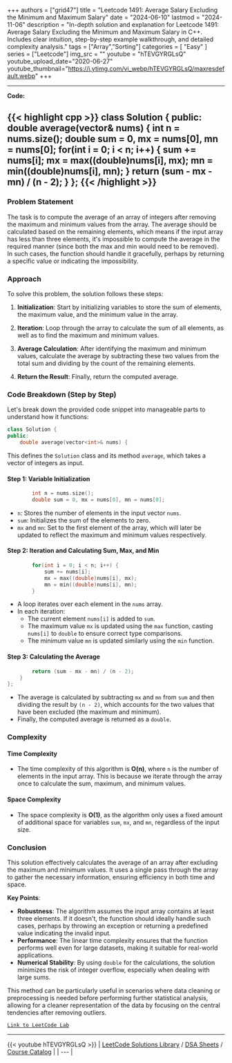 
+++
authors = ["grid47"]
title = "Leetcode 1491: Average Salary Excluding the Minimum and Maximum Salary"
date = "2024-06-10"
lastmod = "2024-11-06"
description = "In-depth solution and explanation for Leetcode 1491: Average Salary Excluding the Minimum and Maximum Salary in C++. Includes clear intuition, step-by-step example walkthrough, and detailed complexity analysis."
tags = ["Array","Sorting"]
categories = [
    "Easy"
]
series = ["Leetcode"]
img_src = ""
youtube = "hTEVGYRGLsQ"
youtube_upload_date="2020-06-27"
youtube_thumbnail="https://i.ytimg.com/vi_webp/hTEVGYRGLsQ/maxresdefault.webp"
+++



---
**Code:**

{{< highlight cpp >}}
class Solution {
public:
    double average(vector<int>& nums) {
        int n = nums.size();
        double sum = 0, mx = nums[0], mn = nums[0];
        for(int i = 0; i < n; i++) {
            sum += nums[i];
            mx = max((double)nums[i], mx);
            mn = min((double)nums[i], mn);
        }
        return (sum - mx - mn) / (n - 2);
    }
};
{{< /highlight >}}
---

### Problem Statement

The task is to compute the average of an array of integers after removing the maximum and minimum values from the array. The average should be calculated based on the remaining elements, which means if the input array has less than three elements, it's impossible to compute the average in the required manner (since both the max and min would need to be removed). In such cases, the function should handle it gracefully, perhaps by returning a specific value or indicating the impossibility.

### Approach

To solve this problem, the solution follows these steps:

1. **Initialization**: Start by initializing variables to store the sum of elements, the maximum value, and the minimum value in the array.

2. **Iteration**: Loop through the array to calculate the sum of all elements, as well as to find the maximum and minimum values.

3. **Average Calculation**: After identifying the maximum and minimum values, calculate the average by subtracting these two values from the total sum and dividing by the count of the remaining elements.

4. **Return the Result**: Finally, return the computed average.

### Code Breakdown (Step by Step)

Let's break down the provided code snippet into manageable parts to understand how it functions:

```cpp
class Solution {
public:
    double average(vector<int>& nums) {
```
This defines the `Solution` class and its method `average`, which takes a vector of integers as input.

#### Step 1: Variable Initialization

```cpp
        int n = nums.size();
        double sum = 0, mx = nums[0], mn = nums[0];
```
- `n`: Stores the number of elements in the input vector `nums`.
- `sum`: Initializes the sum of the elements to zero.
- `mx` and `mn`: Set to the first element of the array, which will later be updated to reflect the maximum and minimum values respectively.

#### Step 2: Iteration and Calculating Sum, Max, and Min

```cpp
        for(int i = 0; i < n; i++) {
            sum += nums[i];
            mx = max((double)nums[i], mx);
            mn = min((double)nums[i], mn);
        }
```
- A loop iterates over each element in the `nums` array.
- In each iteration:
  - The current element `nums[i]` is added to `sum`.
  - The maximum value `mx` is updated using the `max` function, casting `nums[i]` to `double` to ensure correct type comparisons.
  - The minimum value `mn` is updated similarly using the `min` function.

#### Step 3: Calculating the Average

```cpp
        return (sum - mx - mn) / (n - 2);
    }
};
```
- The average is calculated by subtracting `mx` and `mn` from `sum` and then dividing the result by `(n - 2)`, which accounts for the two values that have been excluded (the maximum and minimum).
- Finally, the computed average is returned as a `double`.

### Complexity

#### Time Complexity
- The time complexity of this algorithm is **O(n)**, where `n` is the number of elements in the input array. This is because we iterate through the array once to calculate the sum, maximum, and minimum values.

#### Space Complexity
- The space complexity is **O(1)**, as the algorithm only uses a fixed amount of additional space for variables `sum`, `mx`, and `mn`, regardless of the input size.

### Conclusion

This solution effectively calculates the average of an array after excluding the maximum and minimum values. It uses a single pass through the array to gather the necessary information, ensuring efficiency in both time and space. 

**Key Points**:
- **Robustness**: The algorithm assumes the input array contains at least three elements. If it doesn't, the function should ideally handle such cases, perhaps by throwing an exception or returning a predefined value indicating the invalid input.
- **Performance**: The linear time complexity ensures that the function performs well even for large datasets, making it suitable for real-world applications.
- **Numerical Stability**: By using `double` for the calculations, the solution minimizes the risk of integer overflow, especially when dealing with large sums.

This method can be particularly useful in scenarios where data cleaning or preprocessing is needed before performing further statistical analysis, allowing for a cleaner representation of the data by focusing on the central tendencies after removing outliers.

[`Link to LeetCode Lab`](https://leetcode.com/problems/average-salary-excluding-the-minimum-and-maximum-salary/description/)

---
{{< youtube hTEVGYRGLsQ >}}
| [LeetCode Solutions Library](https://grid47.xyz/leetcode/) / [DSA Sheets](https://grid47.xyz/sheets/) / [Course Catalog](https://grid47.xyz/courses/) |
| --- |

